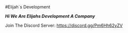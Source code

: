 #Elijah`s Development

***Hi We Are Elijahs Development A Company***

Join The Discord Server: https://discord.gg/Pm6Hh62yZV
